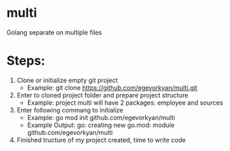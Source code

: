 # multi
Golang separate on multiple files

Steps:
===
1. Clone or initialize empty git project
   - Example: git clone https://github.com/egevorkyan/multi.git
2. Enter to cloned project folder and prepare project structure
   - Example: project multi will have 2 packages: employee and sources
3. Enter following commang to initialize
   - Example: go mod init github.com/egevorkyan/multi
   - Example Output: go: creating new go.mod: module github.com/egevorkyan/multi
4. Finished tructure of my project created, time to write code
